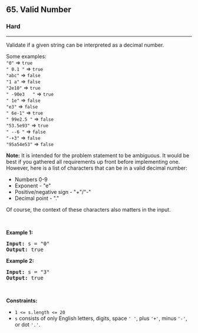 <h2>65. Valid Number</h2><h3>Hard</h3><hr><div><p>Validate if a given string can be interpreted as&nbsp;a decimal number.</p>

<p>Some examples:<br>
<code>"0"</code> =&gt; <code>true</code><br>
<code>" 0.1 "</code> =&gt; <code>true</code><br>
<code>"abc"</code> =&gt; <code>false</code><br>
<code>"1 a"</code> =&gt; <code>false</code><br>
<code>"2e10"</code> =&gt; <code>true</code><br>
<code>" -90e3&nbsp; &nbsp;"</code> =&gt; <code>true</code><br>
<code>" 1e"</code> =&gt; <code>false</code><br>
<code>"e3"</code> =&gt; <code>false</code><br>
<code>" 6e-1"</code> =&gt; <code>true</code><br>
<code>" 99e2.5&nbsp;"</code> =&gt; <code>false</code><br>
<code>"53.5e93"</code> =&gt; <code>true</code><br>
<code>" --6 "</code> =&gt; <code>false</code><br>
<code>"-+3"</code> =&gt; <code>false</code><br>
<code>"95a54e53"</code> =&gt; <code>false</code></p>

<p><strong>Note:</strong> It is intended for the problem statement to be ambiguous. It would be best if you gathered all requirements up front before implementing one. However, here is a list of characters that can be in a valid decimal number:</p>

<ul>
	<li>Numbers 0-9</li>
	<li>Exponent - "e"</li>
	<li>Positive/negative sign - "+"/"-"</li>
	<li>Decimal point - "."</li>
</ul>

<p>Of course, the context of these characters also matters in the input.</p>

<p>&nbsp;</p>
<p><strong>Example 1:</strong></p>
<pre><strong>Input:</strong> s = "0"
<strong>Output:</strong> true
</pre><p><strong>Example 2:</strong></p>
<pre><strong>Input:</strong> s = "3"
<strong>Output:</strong> true
</pre>
<p>&nbsp;</p>
<p><strong>Constraints:</strong></p>

<ul>
	<li><code>1 &lt;= s.length &lt;= 20</code></li>
	<li><code>s</code> consists of only English letters, digits, space <code>' '</code>, plus <code>'+'</code>, minus <code>'-'</code>, or dot <code>'.'</code>.</li>
</ul>
</div>